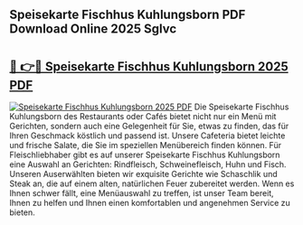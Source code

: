 ## Speisekarte Fischhus Kuhlungsborn PDF Download Online 2025 SgIvc

# <h2><a href="http://gcb1mr.nevu.top/?p=Speisekarte+Fischhus+Kuhlungsborn">🔗 👉🔴 Speisekarte Fischhus Kuhlungsborn 2025 PDF</a></h2>

[![Speisekarte Fischhus Kuhlungsborn 2025 PDF](https://i.imgur.com/dBaPXMq.png)](http://gcb1mr.nevu.top/?p=Speisekarte+Fischhus+Kuhlungsborn)
Die Speisekarte Fischhus Kuhlungsborn des Restaurants oder Cafés bietet nicht nur ein Menü mit Gerichten, sondern auch eine Gelegenheit für Sie, etwas zu finden, das für Ihren Geschmack köstlich und passend ist. Unsere Cafeteria bietet leichte und frische Salate, die Sie im speziellen Menübereich finden können. Für Fleischliebhaber gibt es auf unserer Speisekarte Fischhus Kuhlungsborn eine Auswahl an Gerichten: Rindfleisch, Schweinefleisch, Huhn und Fisch. Unseren Auserwählten bieten wir exquisite Gerichte wie Schaschlik und Steak an, die auf einem alten, natürlichen Feuer zubereitet werden. Wenn es Ihnen schwer fällt, eine Menüauswahl zu treffen, ist unser Team bereit, Ihnen zu helfen und Ihnen einen komfortablen und angenehmen Service zu bieten.
